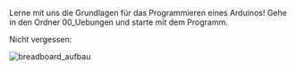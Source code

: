 Lerne mit uns die Grundlagen für das Programmieren eines Arduinos!
Gehe in den Ordner 00_Uebungen und starte mit dem Programm.

Nicht vergessen: 

![breadboard_aufbau](https://github.com/tueftelPark/Einfuehrung/assets/113671718/7278634e-b8a4-49f7-ab08-992d69158d31)
